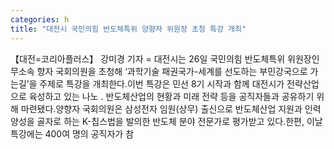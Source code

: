 ```yaml
---
categories: h
title: "대전시 국민의힘 반도체특위 양향자 위원장 초청 특강 개최"
---
```

【대전=코리아플러스】 강미경 기자 = 대전시는 26일 국민의힘 반도체특위 위원장인 무소속 향자 국회의원을 초청해 ‘과학기술 패권국가-세계를 선도하는 부민강국으로 가는길’을 주제로 특강을 개최한다.이번 특강은 민선 8기 시작과 함께 대전시가 전략산업으로 육성하고 있는 나노 ․ 반도체산업의 현황과 미래 전략 등을 공직자들과 공유하기 위해 마련됐다.양향자 국회의원은 삼성전자 임원(상무) 출신으로 반도체산업 지원과 인력양성을 골자로 하는 K-칩스법을 발의한 반도체 분야 전문가로 평가받고 있다.한편, 이날 특강에는 400여 명의 공직자가 참